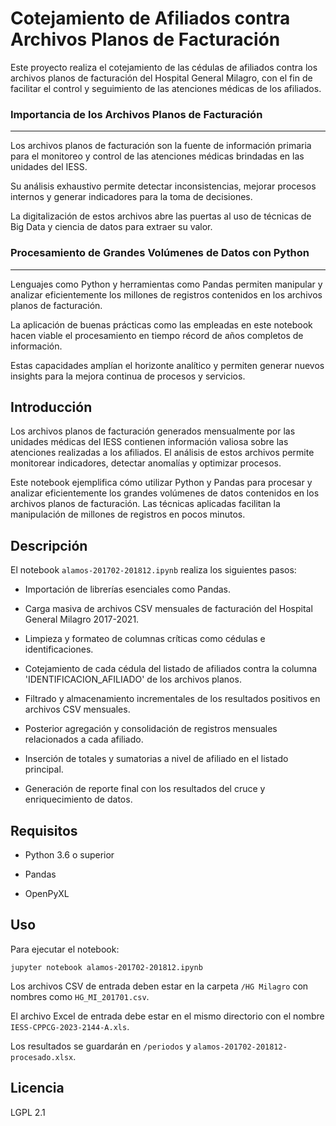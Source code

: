 # **Cotejamiento de Afiliados contra Archivos Planos de Facturación**

Este proyecto realiza el cotejamiento de las cédulas de afiliados contra los archivos planos de facturación del Hospital General Milagro, con el fin de facilitar el control y seguimiento de las atenciones médicas de los afiliados.

### **Importancia de los Archivos Planos de Facturación**
-----------------------------------------------------

Los archivos planos de facturación son la fuente de información primaria para el monitoreo y control de las atenciones médicas brindadas en las unidades del IESS.

Su análisis exhaustivo permite detectar inconsistencias, mejorar procesos internos y generar indicadores para la toma de decisiones.

La digitalización de estos archivos abre las puertas al uso de técnicas de Big Data y ciencia de datos para extraer su valor.


### **Procesamiento de Grandes Volúmenes de Datos con Python**
----------------------------------------------------------

Lenguajes como Python y herramientas como Pandas permiten manipular y analizar eficientemente los millones de registros contenidos en los archivos planos de facturación.

La aplicación de buenas prácticas como las empleadas en este notebook hacen viable el procesamiento en tiempo récord de años completos de información.

Estas capacidades amplían el horizonte analítico y permiten generar nuevos insights para la mejora continua de procesos y servicios.

**Introducción**
----------------

Los archivos planos de facturación generados mensualmente por las unidades médicas del IESS contienen información valiosa sobre las atenciones realizadas a los afiliados. El análisis de estos archivos permite monitorear indicadores, detectar anomalías y optimizar procesos.

Este notebook ejemplifica cómo utilizar Python y Pandas para procesar y analizar eficientemente los grandes volúmenes de datos contenidos en los archivos planos de facturación. Las técnicas aplicadas facilitan la manipulación de millones de registros en pocos minutos.

**Descripción** 
---------------

El notebook `alamos-201702-201812.ipynb` realiza los siguientes pasos:

* Importación de librerías esenciales como Pandas.

* Carga masiva de archivos CSV mensuales de facturación del Hospital General Milagro 2017-2021.

* Limpieza y formateo de columnas críticas como cédulas e identificaciones.

* Cotejamiento de cada cédula del listado de afiliados contra la columna 'IDENTIFICACION_AFILIADO' de los archivos planos.

* Filtrado y almacenamiento incrementales de los resultados positivos en archivos CSV mensuales.

* Posterior agregación y consolidación de registros mensuales relacionados a cada afiliado.

* Inserción de totales y sumatorias a nivel de afiliado en el listado principal. 

* Generación de reporte final con los resultados del cruce y enriquecimiento de datos.


**Requisitos**
--------------

* Python 3.6 o superior

* Pandas

* OpenPyXL


**Uso**
-------

Para ejecutar el notebook:

`jupyter notebook alamos-201702-201812.ipynb`

Los archivos CSV de entrada deben estar en la carpeta `/HG Milagro` con nombres como `HG_MI_201701.csv`.

El archivo Excel de entrada debe estar en el mismo directorio con el nombre `IESS-CPPCG-2023-2144-A.xls`.

Los resultados se guardarán en `/periodos` y `alamos-201702-201812-procesado.xlsx`.


**Licencia**
------------

LGPL 2.1
